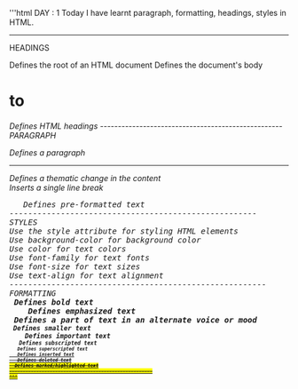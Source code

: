 '''html
DAY : 1
Today I have learnt paragraph, formatting, headings, styles in HTML.
_________________________________________________________________________________
HEADINGS
<html>	Defines the root of an HTML document
<body>	Defines the document's body
<h1> to <h6>	Defines HTML headings
---------------------------------------------------
PARAGRAPH
<p>	Defines a paragraph
<hr>	Defines a thematic change in the content
<br>	Inserts a single line break
<pre>	Defines pre-formatted text
-----------------------------------------------------
STYLES
Use the style attribute for styling HTML elements
Use background-color for background color
Use color for text colors
Use font-family for text fonts
Use font-size for text sizes
Use text-align for text alignment
-------------------------------------------------------
FORMATTING
<b>	Defines bold text
<em>	Defines emphasized text 
<i>	Defines a part of text in an alternate voice or mood
<small>	Defines smaller text
<strong>	Defines important text
<sub>	Defines subscripted text
<sup>	Defines superscripted text
<ins>	Defines inserted text
<del>	Defines deleted text
<mark>	Defines marked/highlighted text
-----------------------------------------------------
'''
